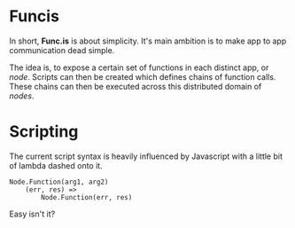 Funcis
======

In short, **Func.is** is about simplicity.  It's main ambition is to make app to app communication dead simple.

The idea is, to expose a certain set of functions in each distinct app, or *node*.  Scripts can then be created which defines chains of function calls.  These chains can then be executed across this distributed domain of *nodes*.


Scripting
=========

The current script syntax is heavily influenced by Javascript with a little bit of lambda dashed onto it.

	Node.Function(arg1, arg2)
		(err, res) =>
			Node.Function(err, res)

Easy isn't it?
